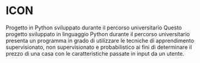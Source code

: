 # ICON
Progetto in Python sviluppato durante il percorso universitario
Questo progetto sviluppato in linguaggio Python durante il percorso universitario presenta un programma in grado di utilizzare 
le tecniche di apprendimento supervisionato, non supervisionato e probabilistico ai fini di determinare il prezzo di una casa 
con le caratteristiche passate in input da un utente.
